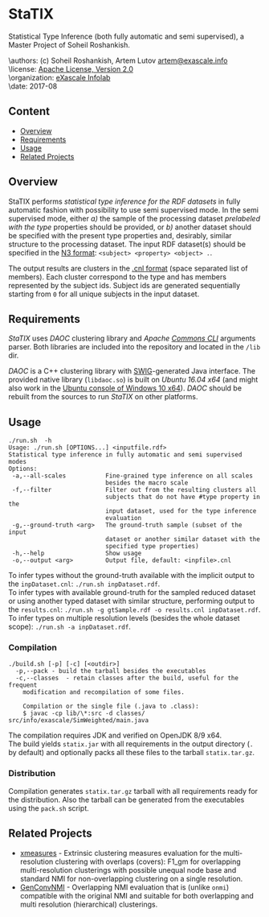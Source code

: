 # StaTIX
Statistical Type Inference (both fully automatic and semi supervised), a Master Project of Soheil Roshankish.

\authors: (c) Soheil Roshankish, Artem Lutov <artem@exascale.info>  
\license:  [Apache License, Version 2.0](https://www.apache.org/licenses/LICENSE-2.0)  
\organization: [eXascale Infolab](http://exascale.info/)  
\date: 2017-08

## Content
- [Overview](#overview)
- [Requirements](#requirements)
- [Usage](#usage)
- [Related Projects](#related-projects)

## Overview

StaTIX performs *statistical type inference for the RDF datasets* in fully automatic fashion with possibility to use semi supervised mode. In the semi supervised mode, either *a)* the sample of the processing dataset *prelabeled with the type* properties should be provided, or *b)* another dataset should be specified with the present type properties and, desirably, similar structure to the processing dataset. The input RDF dataset(s) should be specified in the [N3 format](https://www.w3.org/TeamSubmission/n3/): `<subject> <property> <object> .`.

The output results are clusters in the [.cnl format](https://github.com/eXascaleInfolab/PyCABeM/blob/master/formats/format.cnl) (space separated list of members). Each cluster correspond to the type and has members represented by the subject ids. Subject ids are generated sequentially starting from `0` for all unique subjects in the input dataset.

## Requirements
*StaTIX* uses *DAOC* clustering library and *Apache [Commons CLI](https://commons.apache.org/proper/commons-cli/)* arguments parser. Both libraries are included into the repository and located in the `/lib` dir.

*DAOC* is a C++ clustering library with [SWIG](http://www.swig.org/)-generated Java interface. The provided native library (`libdaoc.so`) is built on *Ubuntu 16.04 x64* (and might also work in the [Ubuntu console of Windows 10 x64](https://www.windowscentral.com/how-install-bash-shell-command-line-windows-10)). *DAOC* should be rebuilt from the sources to run *StaTIX* on other platforms.

## Usage

```
./run.sh  -h
Usage: ./run.sh [OPTIONS...] <inputfile.rdf>
Statistical type inference in fully automatic and semi supervised modes
Options:
 -a,--all-scales           Fine-grained type inference on all scales
                           besides the macro scale
 -f,--filter               Filter out from the resulting clusters all
                           subjects that do not have #type property in the
                           input dataset, used for the type inference
                           evaluation
 -g,--ground-truth <arg>   The ground-truth sample (subset of the input
                           dataset or another similar dataset with the
                           specified type properties)
 -h,--help                 Show usage
 -o,--output <arg>         Output file, default: <inpfile>.cnl
```
To infer types without the ground-truth available with the implicit output to the `inpDataset.cnl`: `./run.sh inpDataset.rdf`.  
To infer types with available ground-truth for the sampled reduced dataset or using another typed dataset with similar structure, performing output to the `results.cnl`: `./run.sh -g gtSample.rdf -o results.cnl inpDataset.rdf`.  
To infer types on multiple resolution levels (besides the whole dataset scope): `./run.sh -a inpDataset.rdf`.  

### Compilation

```
./build.sh [-p] [-c] [<outdir>]
  -p,--pack - build the tarball besides the executables
  -c,--classes  - retain classes after the build, useful for the frequent
    modification and recompilation of some files.
    
    Compilation or the single file (.java to .class):
    $ javac -cp lib/\*:src -d classes/ src/info/exascale/SimWeighted/main.java
```
The compilation requires JDK and verified on OpenJDK 8/9 x64.  
The build yields `statix.jar` with all requirements in the output directory (`.` by default) and optionally packs all these files to the tarball `statix.tar.gz`.

### Distribution

Compilation generates `statix.tar.gz` tarball with all requirements ready for the distribution. Also the tarball can be generated from the executables using the `pack.sh` script.

## Related Projects

- [xmeasures](https://github.com/eXascaleInfolab/xmeasures)  - Extrinsic clustering measures evaluation for the multi-resolution clustering with overlaps (covers): F1_gm for overlapping multi-resolution clusterings with possible unequal node base and standard NMI for non-overlapping clustering on a single resolution.
- [GenConvNMI](https://github.com/eXascaleInfolab/GenConvNMI) - Overlapping NMI evaluation that is (unlike `onmi`) compatible with the original NMI and suitable for both overlapping and multi resolution (hierarchical) clusterings.
